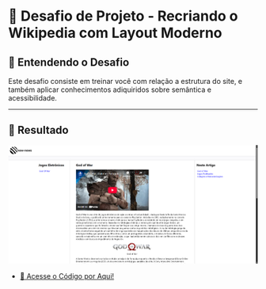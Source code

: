 # 🔄 Desafio de Projeto - Recriando o Wikipedia com Layout Moderno

## 🧠 Entendendo o Desafio

Este desafio consiste em treinar você com relação a estrutura do site, e também aplicar conhecimentos adiquiridos sobre semântica e acessibilidade.

---

## 🎯 Resultado

<img src="../../public/desafio-recriando-o-wikipedia.png" alt="Imagem referente ao resultado do desafio">

- [📄 Acesse o Código por Aqui!](./desafio-de-projeto.html)

